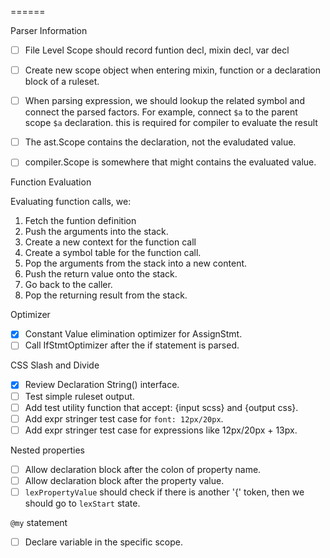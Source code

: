 ======

Parser Information

- [ ] File Level Scope should record funtion decl, mixin decl, var decl
- [ ] Create new scope object when entering mixin, function or a declaration
  block of a ruleset.
- [ ] When parsing expression, we should lookup the related symbol and connect
  the parsed factors.  For example, connect `$a` to the parent scope `$a`
  declaration. this is required for compiler to evaluate the result

- [ ] The ast.Scope contains the declaration, not the evaludated value.
- [ ] compiler.Scope is somewhere that might contains the evaluated value.

Function Evaluation

Evaluating function calls, we:

1. Fetch the funtion definition 
2. Push the arguments into the stack.
3. Create a new context for the function call
4. Create a symbol table for the function call.
5. Pop the arguments from the stack into a new content.
6. Push the return value onto the stack.
7. Go back to the caller.
8. Pop the returning result from the stack.






Optimizer

- [x] Constant Value elimination optimizer for AssignStmt.
- [ ] Call IfStmtOptimizer after the if statement is parsed.

CSS Slash and Divide

- [x] Review Declaration String() interface.
- [ ] Test simple ruleset output.
- [ ] Add test utility function that accept: {input scss} and {output css}.
- [ ] Add expr stringer test case for `font: 12px/20px`.
- [ ] Add expr stringer test case for expressions like 12px/20px + 13px.

Nested properties

- [ ] Allow declaration block after the colon of property name.
- [ ] Allow declaration block after the property value.
- [ ] `lexPropertyValue` should check if there is another '{' token, then we should go to `lexStart` state.

`@my` statement

- [ ] Declare variable in the specific scope.


